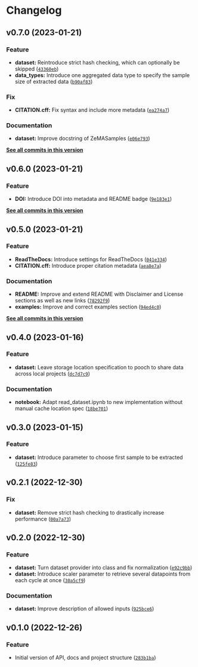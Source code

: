 # Changelog

<!--next-version-placeholder-->

## v0.7.0 (2023-01-21)
### Feature
* **dataset:** Reintroduce strict hash checking, which can optionally be skipped ([`43360eb`](https://github.com/PTB-M4D/zema_emc_annotated/commit/43360eb405aafc468c3d4bd15794e95873c58ccc))
* **data_types:** Introduce one aggregated data type to specify the sample size of extracted data ([`b90af83`](https://github.com/PTB-M4D/zema_emc_annotated/commit/b90af8311a5c7a297e49b5dd10597bd2e77438b7))

### Fix
* **CITATION.cff:** Fix syntax and include more metadata ([`ea274a7`](https://github.com/PTB-M4D/zema_emc_annotated/commit/ea274a789f68cc574e95593e88f5a63a7151b74e))

### Documentation
* **dataset:** Improve docstring of ZeMASamples ([`e06e793`](https://github.com/PTB-M4D/zema_emc_annotated/commit/e06e7938bb336701446b53466260df3fc81e5fba))

**[See all commits in this version](https://github.com/PTB-M4D/zema_emc_annotated/compare/v0.6.0...v0.7.0)**

## v0.6.0 (2023-01-21)
### Feature
* **DOI:** Introduce DOI into metadata and README badge ([`9e183e1`](https://github.com/PTB-M4D/zema_emc_annotated/commit/9e183e19d08f36b4116bcaf4797f0d669932a288))

**[See all commits in this version](https://github.com/PTB-M4D/zema_emc_annotated/compare/v0.5.0...v0.6.0)**

## v0.5.0 (2023-01-21)
### Feature
* **ReadTheDocs:** Introduce settings for ReadTheDocs ([`041e334`](https://github.com/PTB-M4D/zema_emc_annotated/commit/041e334e8d1fe5b71d313a459397f1d2e822dd0c))
* **CITATION.cff:** Introduce proper citation metadata ([`aea8e7a`](https://github.com/PTB-M4D/zema_emc_annotated/commit/aea8e7ad742fcdd4b8f74b5e30fc1417a4524592))

### Documentation
* **README:** Improve and extend README with Disclaimer and License sections as well as new links ([`78292f9`](https://github.com/PTB-M4D/zema_emc_annotated/commit/78292f94a4a86365d44e56525a7c26171807c665))
* **examples:** Improve and correct examples section ([`94ed4c0`](https://github.com/PTB-M4D/zema_emc_annotated/commit/94ed4c01241a6f4c3eaab8270ccfa7aada523d92))

**[See all commits in this version](https://github.com/PTB-M4D/zema_emc_annotated/compare/v0.4.0...v0.5.0)**

## v0.4.0 (2023-01-16)
### Feature
* **dataset:** Leave storage location specification to pooch to share data across local projects ([`dc7d7c9`](https://gitlab1.ptb.de/m4d/zema_emc_annotated/-/commit/dc7d7c9fbb61a3d0fe5e55e51d58b03a3d1ab6a5))

### Documentation
* **notebook:** Adapt read_dataset.ipynb to new implementation without manual cache location spec ([`18be701`](https://gitlab1.ptb.de/m4d/zema_emc_annotated/-/commit/18be7018f7d797293f58d1383760949175343b81))

## v0.3.0 (2023-01-15)
### Feature
* **dataset:** Introduce parameter to choose first sample to be extracted ([`125fe83`](https://gitlab1.ptb.de/m4d/zema_emc_annotated/-/commit/125fe8362dca4db3feeebf5d7b5c6030a93a3e2c))

## v0.2.1 (2022-12-30)
### Fix
* **dataset:** Remove strict hash checking to drastically increase performance ([`00a7a73`](https://gitlab1.ptb.de/m4d/zema_emc_annotated/-/commit/00a7a7367eb69221b6ff395151a392080cef32c8))

## v0.2.0 (2022-12-30)
### Feature
* **dataset:** Turn dataset provider into class and fix normalization ([`e92c9bb`](https://gitlab1.ptb.de/m4d/zema_emc_annotated/-/commit/e92c9bb77b074bebef7ed91fb222361bdc633d06))
* **dataset:** Introduce scaler parameter to retrieve several datapoints from each cycle at once ([`30a5cf9`](https://gitlab1.ptb.de/m4d/zema_emc_annotated/-/commit/30a5cf99c27ad652c60552e0d8acb2ac251e696c))

### Documentation
* **dataset:** Improve description of allowed inputs ([`925bce6`](https://gitlab1.ptb.de/m4d/zema_emc_annotated/-/commit/925bce66f542769ae5e74b419e33cd458881fa70))

## v0.1.0 (2022-12-26)
### Feature
* Initial version of API, docs and project structure ([`283b1ba`](https://gitlab1.ptb.de/m4d/zema_emc_annotated/-/commit/283b1ba7afda549cb4b3d5a7d593b2bf4f2eff62))
